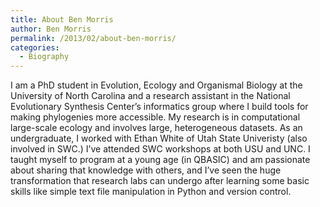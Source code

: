 ```yaml
---
title: About Ben Morris
author: Ben Morris
permalink: /2013/02/about-ben-morris/
categories:
  - Biography
---
```

I am a PhD student in Evolution, Ecology and Organismal Biology at the University of North Carolina and a research assistant in the National Evolutionary Synthesis Center&#8217;s informatics group where I build tools for making phylogenies more accessible. My research is in computational large-scale ecology and involves large, heterogeneous datasets. As an undergraduate, I worked with Ethan White of Utah State Univeristy (also involved in SWC.) I&#8217;ve attended SWC workshops at both USU and UNC. I taught myself to program at a young age (in QBASIC) and am passionate about sharing that knowledge with others, and I&#8217;ve seen the huge transformation that research labs can undergo after learning some basic skills like simple text file manipulation in Python and version control.
